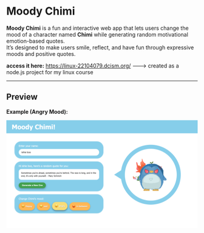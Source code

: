 
# Moody Chimi 

**Moody Chimi** is a fun and interactive web app that lets users change the mood of a character named **Chimi** while generating random motivational emotion-based quotes.  
It’s designed to make users smile, reflect, and have fun through expressive moods and positive quotes.

**access it here:** https://linux-22104079.dcism.org/ 
---> created as a node.js project for my linux course

---
## Preview

**Example (Angry Mood):**

![Moody Chimi Screenshot](./media/moody-chimi-screenshot.png)
